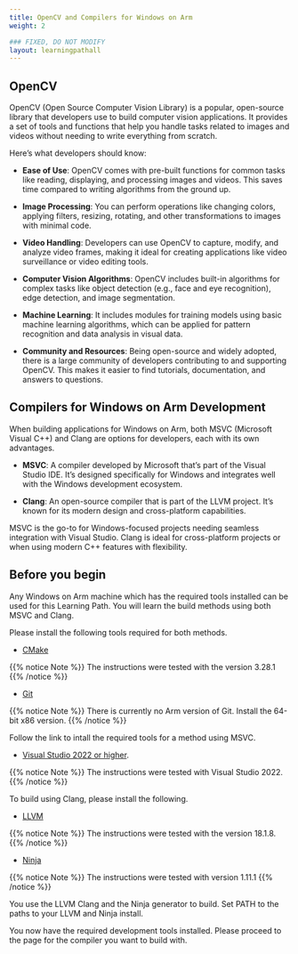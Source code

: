 ```yaml
---
title: OpenCV and Compilers for Windows on Arm
weight: 2

### FIXED, DO NOT MODIFY
layout: learningpathall
---
```


## OpenCV
OpenCV (Open Source Computer Vision Library) is a popular, open-source library that developers use to build computer vision applications. It provides a set of tools and functions that help you handle tasks related to images and videos without needing to write everything from scratch. 

Here’s what developers should know:

* __Ease of Use__: OpenCV comes with pre-built functions for common tasks like reading, displaying, and processing images and videos. This saves time compared to writing algorithms from the ground up.

* __Image Processing__: You can perform operations like changing colors, applying filters, resizing, rotating, and other transformations to images with minimal code.

* __Video Handling__: Developers can use OpenCV to capture, modify, and analyze video frames, making it ideal for creating applications like video surveillance or video editing tools.

* __Computer Vision Algorithms__: OpenCV includes built-in algorithms for complex tasks like object detection (e.g., face and eye recognition), edge detection, and image segmentation.

* __Machine Learning__: It includes modules for training models using basic machine learning algorithms, which can be applied for pattern recognition and data analysis in visual data.

* __Community and Resources__: Being open-source and widely adopted, there is a large community of developers contributing to and supporting OpenCV. This makes it easier to find tutorials, documentation, and answers to questions.


## Compilers for Windows on Arm Development

When building applications for Windows on Arm, both MSVC (Microsoft Visual C++) and Clang are options for developers, each with its own advantages.

* __MSVC__: A compiler developed by Microsoft that’s part of the Visual Studio IDE. It’s designed specifically for Windows and integrates well with the Windows development ecosystem.

* __Clang__: An open-source compiler that is part of the LLVM project. It’s known for its modern design and cross-platform capabilities. 

MSVC is the go-to for Windows-focused projects needing seamless integration with Visual Studio. Clang is ideal for cross-platform projects or when using modern C++ features with flexibility. 

## Before you begin

Any Windows on Arm machine which has the required tools installed can be used for this Learning Path. You will learn the build methods using both MSVC and Clang. 

Please install the following tools required for both methods.

* [CMake](/install-guides/cmake)

{{% notice Note %}}
The instructions were tested with the version 3.28.1
{{% /notice %}}

* [Git](https://git-scm.com/downloads/win)

{{% notice Note %}}
There is currently no Arm version of Git. Install the 64-bit x86 version.
{{% /notice %}}

Follow the link to intall the required tools for a method using MSVC.

* [Visual Studio 2022 or higher](/install-guides/vs-woa). 

{{% notice Note %}}
The instructions were tested with Visual Studio 2022.
{{% /notice %}}

To build using Clang, please install the following.

* [LLVM](install-guides/llvm-woa/)

{{% notice Note %}}
The instructions were tested with the version 18.1.8.
{{% /notice %}}

* [Ninja]( https://github.com/ninja-build/ninja/releases)

{{% notice Note %}}
The instructions were tested with version 1.11.1
{{% /notice %}}

You use the LLVM Clang and the Ninja generator to build. Set PATH to the paths to your LLVM and Ninja install.

You now have the required development tools installed. Please proceed to the page for the compiler you want to build with.
